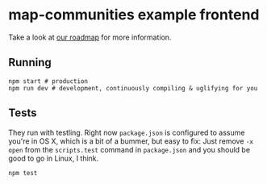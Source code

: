 # map-communities example frontend

Take a look at [our roadmap](https://github.com/map-communities/meta) for more information.

## Running

```
npm start # production
npm run dev # development, continuously compiling & uglifying for you
```

## Tests

They run with testling. Right now `package.json` is configured to assume you're in OS X, which is a bit of a bummer, but easy to fix: Just remove `-x open` from the `scripts.test` command in `package.json` and you should be good to go in Linux, I think.

```
npm test
```
